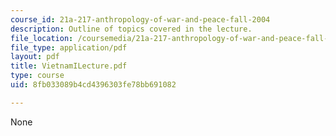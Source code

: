```yaml
---
course_id: 21a-217-anthropology-of-war-and-peace-fall-2004
description: Outline of topics covered in the lecture.
file_location: /coursemedia/21a-217-anthropology-of-war-and-peace-fall-2004/8fb033089b4cd4396303fe78bb691082_VietnamILecture.pdf
file_type: application/pdf
layout: pdf
title: VietnamILecture.pdf
type: course
uid: 8fb033089b4cd4396303fe78bb691082

---
```

None